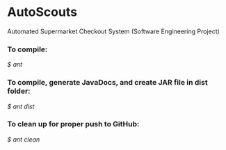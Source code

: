 # AutoScouts
Automated Supermarket Checkout System (Software Engineering Project)


### To compile:
*$ ant*

### To compile, generate JavaDocs, and create JAR file in dist folder:
*$ ant dist*

### To clean up for proper push to GitHub:
*$ ant clean*


